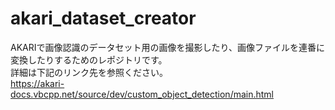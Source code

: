 # akari_dataset_creator
AKARIで画像認識のデータセット用の画像を撮影したり、画像ファイルを連番に変換したりするためのレポジトリです。  
詳細は下記のリンク先を参照ください。  
https://akari-docs.vbcpp.net/source/dev/custom_object_detection/main.html